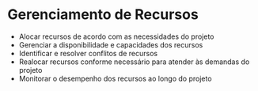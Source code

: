 # Gerenciamento de Recursos
- Alocar recursos de acordo com as necessidades do projeto
- Gerenciar a disponibilidade e capacidades dos recursos
- Identificar e resolver conflitos de recursos
- Realocar recursos conforme necessário para atender às demandas do projeto
- Monitorar o desempenho dos recursos ao longo do projeto
